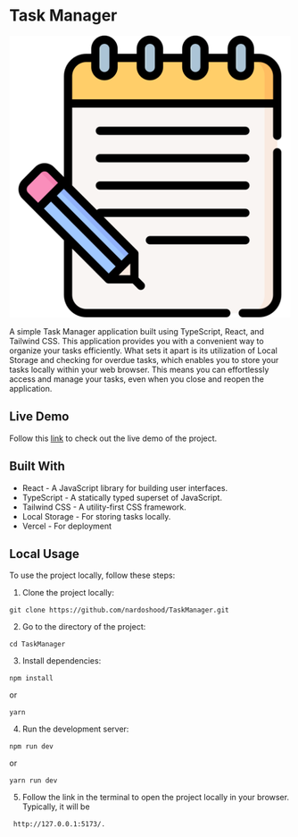# Task Manager

![Task Manager](https://github.com/nardoshood/TaskManager/blob/main/public/task.png)

A simple Task Manager application built using TypeScript, React, and Tailwind CSS. This application provides you with a convenient way to organize your tasks efficiently. What sets it apart is its utilization of Local Storage and checking for overdue tasks, which enables you to store your tasks locally within your web browser. This means you can effortlessly access and manage your tasks, even when you close and reopen the application.

## Live Demo

Follow this [link](https://task-manager-jfkinqj5e-nardoshood.vercel.app) to check out the live demo of the project.

## Built With

- React - A JavaScript library for building user interfaces.
- TypeScript - A statically typed superset of JavaScript.
- Tailwind CSS - A utility-first CSS framework.
- Local Storage - For storing tasks locally.
- Vercel - For deployment

## Local Usage

To use the project locally, follow these steps:

1.  Clone the project locally:

```shell
git clone https://github.com/nardoshood/TaskManager.git
```

2. Go to the directory of the project:

```shell
cd TaskManager
```

3. Install dependencies:

```shell
npm install
```

or

```shell
yarn
```

4. Run the development server:

```shell
npm run dev
```

or

```shell
yarn run dev
```

5. Follow the link in the terminal to open the project locally in your browser. Typically, it will be

```shell
 http://127.0.0.1:5173/.
```
